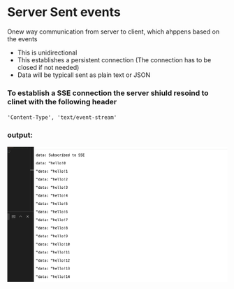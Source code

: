# Server Sent events

Onew way communication from server to client, which ahppens based on the events
- This is unidirectional
- This establishes a persistent connection (The connection has to be closed if not needed)
- Data will be typicall sent as plain text or JSON

### To establish a SSE connection the server shiuld resoind to clinet with the following header

` 'Content-Type', 'text/event-stream' `

### output:

![Alt text](out/sse.png "Output")

